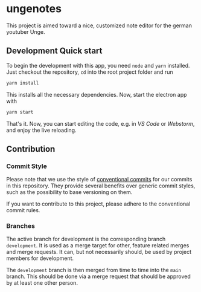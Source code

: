 # ungenotes
This project is aimed toward a nice, customized note editor for the german youtuber Unge.

## Development Quick start
To begin the development with this app, you need `node` and `yarn` installed.
Just checkout the repository, `cd` into the root project folder and run

```bash
yarn install
```

This installs all the necessary dependencies.
Now, start the electron app with

```bash
yarn start
```

That's it. Now, you can start editing the code, e.g. in _VS Code_ or _Webstorm_, and enjoy the live reloading.

## Contribution
### Commit Style
Please note that we use the style of [conventional commits](https://www.conventionalcommits.org/en) for our commits in this repository.
They provide several benefits over generic commit styles, such as the possibility to base versioning on them.

If you want to contribute to this project, please adhere to the conventional commit rules.

### Branches
The active branch for development is the corresponding branch `development`.
It is used as a merge target for other, feature related merges and merge requests.
It can, but not necessarily should, be used by project members for development.

The `development` branch is then merged from time to time into the `main` branch.
This should be done via a merge request that should be approved by at least one other person.
